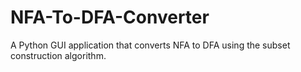 # NFA-To-DFA-Converter
A Python GUI application that converts NFA to DFA using the subset construction algorithm.
